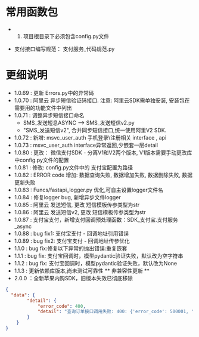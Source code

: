 # 常用函数包

-
    1. 项目根目录下必须包含config.py文件

- 支付接口编写规范：
  支付服务_代码规范.py

# 更细说明

- 1.0.69 : 更新 Errors.py中的异常码
- 1.0.70 : 阿里云 异步短信验证码接口.  注意: 阿里云SDK需单独安装, 安装包在需要用的功能文件中列出
- 1.0.71 : 调整异步短信接口命名
  - SMS_发送短息ASYNC --> SMS_发送短信v2.py
  - "SMS_发送短信v2", 合并同步短信接口,统一使用阿里V2 SDK.
- 1.0.72 : 新增: msvc_user_auth 手机登录\注册相关 interface , api
- 1.0.73 : msvc_user_auth  interface异常返回,少嵌套一层detail
- 1.0.80 : 更改： 微信支付SDK - 分离V1和V2两个版本, V1版本需要手动更改库中config.py文件的配置
- 1.0.81 : 修改: config.py文件中的 支付宝配置为路径
- 1.0.82 : ERROR code 增加: 数据查询失败, 数据增加失败, 数据删除失败, 数据更新失败
- 1.0.83 : Funcs/fastapi_logger.py 优化,可自主设置logger文件名
- 1.0.84 : 修复logger bug, 新增异步文件logger
- 1.0.85 : 阿里云 发送短信, 更改 短信模板传参类型为str
- 1.0.86 : 阿里云 发送短信v2, 更改 短信模板传参类型为str
- 1.0.87 : 支付宝支付，新增支付回调预处理函数：SDK_支付宝.支付服务_async
- 1.0.88 : bug fix1: 支付宝支付 - 回调地址引用错误
- 1.0.89 : bug fix2: 支付宝支付 - 回调地址传参优化
- 1.1.0 : bug fix:修复以下异常的抛出错误:重复嵌套
- 1.1.1 : bug fix: 支付宝回调时，模型pydantic验证失败，默认改为空字符串
- 1.1.2 : bug fix: 支付宝回调时，模型pydantic验证失败，默认改为None
- 1.1.3 : 更新依赖库版本,尚未测试可靠性
** 非兼容性更新 ** 
- 2.0.0 ：全新苹果内购SDK，旧版本失效已彻底移除

```json
{
  "data": {
		"detail": {
			"error_code": 400,
			"detail": "查询订单接口调用失败: 400: {'error_code': 500001, 'detail': '查询订单失败: Business Failed,交易不存在'}"
		}
	}
}
```
